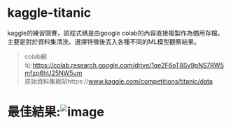 # kaggle-titanic

kaggle的練習競賽，該程式碼是由google colab的內容直接複製作為備用存檔。  
主要是對於資料集清洗、選擇特徵後丟入各種不同的ML模型觀察結果。  
>colab網址:https://colab.research.google.com/drive/1qe2F6oT8Sv9pNS7RW5mfzp6hU25NW5um  
>原始資料集網站https://www.kaggle.com/competitions/titanic/data  
# 最佳結果:![image](https://user-images.githubusercontent.com/13617046/217880135-95741850-26cb-44b9-ba2e-a4349e0ef117.png)

